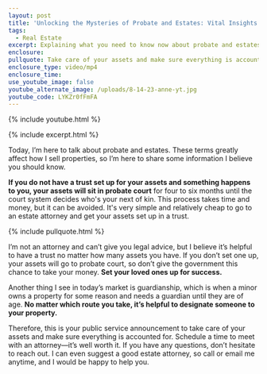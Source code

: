```yaml
---
layout: post
title: 'Unlocking the Mysteries of Probate and Estates: Vital Insights for Homeowners'
tags:
  - Real Estate
excerpt: Explaining what you need to know now about probate and estates.
enclosure:
pullquote: Take care of your assets and make sure everything is accounted for.
enclosure_type: video/mp4
enclosure_time:
use_youtube_image: false
youtube_alternate_image: /uploads/8-14-23-anne-yt.jpg
youtube_code: LYKZr0fFmFA
---
```

{% include youtube.html %}

{% include excerpt.html %}

Today, I’m here to talk about probate and estates. These terms greatly affect how I sell properties, so I’m here to share some information I believe you should know.&nbsp;

**If you do not have a trust set up for your assets and something happens to you, your assets will sit in probate court** for four to six months until the court system decides who's your next of kin. This process takes time and money, but it can be avoided. It's very simple and relatively cheap to go to an estate attorney and get your assets set up in a trust.

{% include pullquote.html %}

I’m not an attorney and can’t give you legal advice, but I believe it’s helpful to have a trust no matter how many assets you have. If you don’t set one up, your assets will go to probate court, so don’t give the government this chance to take your money. **Set your loved ones up for success.**&nbsp;

Another thing I see in today’s market is guardianship, which is when a minor owns a property for some reason and needs a guardian until they are of age. **No matter which route you take, it’s helpful to designate someone to your property.**&nbsp;

Therefore, this is your public service announcement to take care of your assets and make sure everything is accounted for. Schedule a time to meet with an attorney—it’s well worth it. If you have any questions, don’t hesitate to reach out. I can even suggest a good estate attorney, so call or email me anytime, and I would be happy to help you.